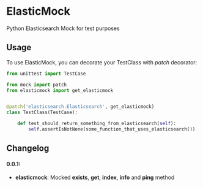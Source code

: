 # ElasticMock

Python Elasticsearch Mock for test purposes

## Usage

To use ElasticMock, you can decorate your TestClass with *patch* decorator:

```python
from unittest import TestCase

from mock import patch
from elasticmock import get_elasticmock


@patch('elasticsearch.Elasticsearch', get_elasticmock)
class TestClass(TestCase):

    def test_should_return_something_from_elasticsearch(self):
        self.assertIsNotNone(some_function_that_uses_elasticsearch())
```

## Changelog

#### 0.0.1:
- **elasticmock**: Mocked **exists**, **get**, **index**, **info** and **ping** method
